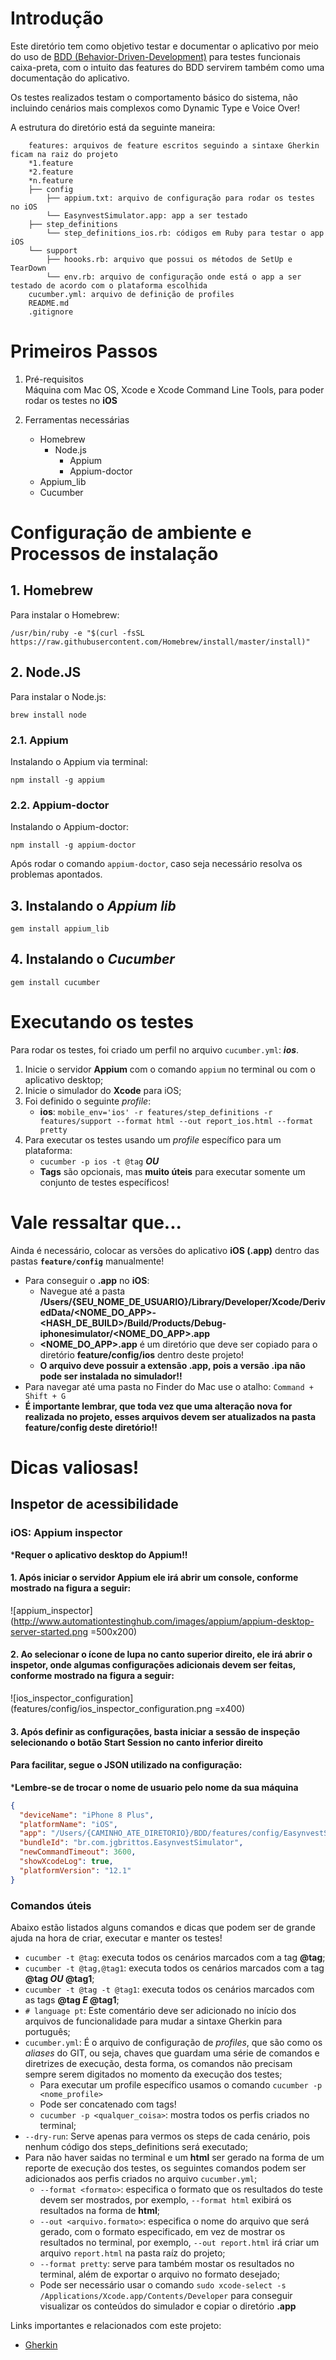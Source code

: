 # **Introdução**

Este diretório tem como objetivo testar e documentar o aplicativo por meio do uso 
de [BDD (Behavior-Driven-Development)](https://pt.wikipedia.org/wiki/Behavior_Driven_Development) para 
testes funcionais caixa-preta, com o intuito das features do BDD servirem também como uma documentação do aplicativo.

Os testes realizados testam o comportamento básico do sistema, não incluindo cenários mais complexos como Dynamic Type e Voice Over!

A estrutura do diretório está da seguinte maneira:  
```    
    features: arquivos de feature escritos seguindo a sintaxe Gherkin ficam na raiz do projeto
    *1.feature
    *2.feature
    *n.feature
    ├── config  
        ├── appium.txt: arquivo de configuração para rodar os testes no iOS  
        └── EasynvestSimulator.app: app a ser testado  
    ├── step_definitions  
        └── step_definitions_ios.rb: códigos em Ruby para testar o app iOS
    └── support 
        ├── hoooks.rb: arquivo que possui os métodos de SetUp e TearDown   
        └── env.rb: arquivo de configuração onde está o app a ser testado de acordo com o plataforma escolhida  
    cucumber.yml: arquivo de definição de profiles  
    README.md  
    .gitignore  
```

# **Primeiros Passos**
1. Pré-requisitos  
    Máquina com Mac OS, Xcode e Xcode Command Line Tools, para poder rodar os testes no **iOS**

2.	Ferramentas necessárias
    - Homebrew
        * Node.js
            * Appium
            * Appium-doctor
    - Appium_lib
    - Cucumber

# **Configuração de ambiente e Processos de instalação**
## 1. **Homebrew**
Para instalar o Homebrew:

    /usr/bin/ruby -e "$(curl -fsSL https://raw.githubusercontent.com/Homebrew/install/master/install)"

## 2. **Node.JS**
Para instalar o Node.js:
    
    brew install node

### 2.1. **Appium**
Instalando o Appium via terminal:
    
    npm install -g appium

### 2.2. **Appium-doctor**
Instalando o Appium-doctor:

    npm install -g appium-doctor

Após rodar o comando `appium-doctor`, caso seja necessário resolva os problemas apontados.

## 3. **Instalando o _Appium lib_**
    gem install appium_lib

## 4. **Instalando o _Cucumber_**
    gem install cucumber

# **Executando os testes**
Para rodar os testes, foi criado um perfil no arquivo `cucumber.yml`: **_ios_**.

1. Inicie o servidor **Appium** com o comando `appium` no terminal ou com o aplicativo desktop;
2. Inicie o simulador do **Xcode** para iOS;
3. Foi definido o seguinte _profile_:
    - **ios**: `mobile_env='ios' -r features/step_definitions -r features/support --format html --out report_ios.html --format pretty`
4. Para executar os testes usando um _profile_ específico para um plataforma:
    - `cucumber -p ios -t @tag` **_OU_**
    - **Tags** são opcionais, mas **muito úteis** para executar somente um conjunto de testes específicos!

# **Vale ressaltar que...**
Ainda é necessário, colocar as versões do aplicativo **iOS (.app)** dentro das pastas **`feature/config`** manualmente!
- Para conseguir o **.app** no **iOS**:
    - Navegue até a pasta **/Users/{SEU_NOME_DE_USUARIO}/Library/Developer/Xcode/DerivedData/<NOME_DO_APP>-<HASH_DE_BUILD>/Build/Products/Debug-iphonesimulator/<NOME_DO_APP>.app**
    - **<NOME_DO_APP>.app** é um diretório que deve ser copiado para o diretório **feature/config/ios** dentro deste projeto!
    - **O arquivo deve possuir a extensão .app, pois a versão .ipa não pode ser instalada no simulador!!**
- Para navegar até uma pasta no Finder do Mac use o atalho: `Command + Shift + G`
- **É importante lembrar, que toda vez que uma alteração nova for realizada no projeto, esses arquivos devem ser atualizados na pasta feature/config deste diretório!!**

# **Dicas valiosas!**
## **Inspetor de acessibilidade**
### iOS: Appium inspector
***Requer o aplicativo desktop do Appium!!** 
#### 1. Após iniciar o servidor Appium ele irá abrir um console, conforme mostrado na figura a seguir:  

![appium_inspector](http://www.automationtestinghub.com/images/appium/appium-desktop-server-started.png =500x200)  

#### 2. Ao selecionar o ícone de lupa no canto superior direito, ele irá abrir o inspetor, onde algumas configurações adicionais devem ser feitas, conforme mostrado na figura a seguir:  

![ios_inspector_configuration](features/config/ios_inspector_configuration.png =x400)

#### 3. Após definir as configurações, basta iniciar a sessão de inspeção selecionando o botão **Start Session** no canto inferior direito  

#### Para facilitar, segue o JSON utilizado na configuração:
***Lembre-se de trocar o nome de usuario pelo nome da sua máquina**  
``` json
{
  "deviceName": "iPhone 8 Plus",
  "platformName": "iOS",
  "app": "/Users/{CAMINHO_ATE_DIRETORIO}/BDD/features/config/EasynvestSimulator.app",
  "bundleId": "br.com.jgbrittos.EasynvestSimulator",
  "newCommandTimeout": 3600,
  "showXcodeLog": true,
  "platformVersion": "12.1"
}
```

### Comandos úteis
Abaixo estão listados alguns comandos e dicas que podem ser de grande ajuda na hora de criar, executar e manter os testes!
- `cucumber -t @tag`: executa todos os cenários marcados com a tag **@tag**;
- `cucumber -t @tag,@tag1`: executa todos os cenários marcados com a tag **@tag _OU_ @tag1**;
- `cucumber -t @tag -t @tag1`: executa todos os cenários marcados com as tags **@tag _E_ @tag1**;
- `# language pt`: Este comentário deve ser adicionado no início dos arquivos de funcionalidade para mudar a sintaxe Gherkin para português; 
- `cucumber.yml`: É o arquivo de configuração de _profiles_, que são como os _aliases_ do GIT, ou seja, chaves que guardam uma série de comandos e diretrizes de execução, desta forma, 
os comandos não precisam sempre serem digitados no momento da execução dos testes; 
    - Para executar um profile específico usamos o comando `cucumber -p <nome_profile>`
    - Pode ser concatenado com tags! 
    - `cucumber -p <qualquer_coisa>`: mostra todos os perfis criados no terminal;
- `--dry-run`: Serve apenas para vermos os steps de cada cenário, pois nenhum código dos steps_definitions será executado;
- Para não haver saidas no terminal e um **html** ser gerado na forma de um reporte de execução dos testes, os seguintes comandos podem ser adicionados aos perfis criados no arquivo `cucumber.yml`;
    - `--format <formato>`: especifica o formato que os resultados do teste devem ser mostrados, por exemplo, `--format html` exibirá os resultados na forma de **html**;
    - `--out <arquivo.formato>`: especifica o nome do arquivo que será gerado, com o formato especificado, em vez de mostrar os resultados no terminal, por exemplo, `--out report.html` irá 
criar um arquivo `report.html` na pasta raíz do projeto;
    - `--format pretty`: serve para também mostar os resultados no terminal, além de exportar o arquivo no formato desejado;
    - Pode ser necessário usar o comando `sudo xcode-select -s /Applications/Xcode.app/Contents/Developer` para conseguir visualizar os conteúdos do simulador e copiar o diretório **.app**  

Links importantes e relacionados com este projeto:
- [Gherkin](https://github.com/cucumber/cucumber/wiki/Gherkin)
